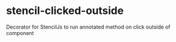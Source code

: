 # stencil-clicked-outside
Decorator for StencilJs to run annotated method on click outside of component
